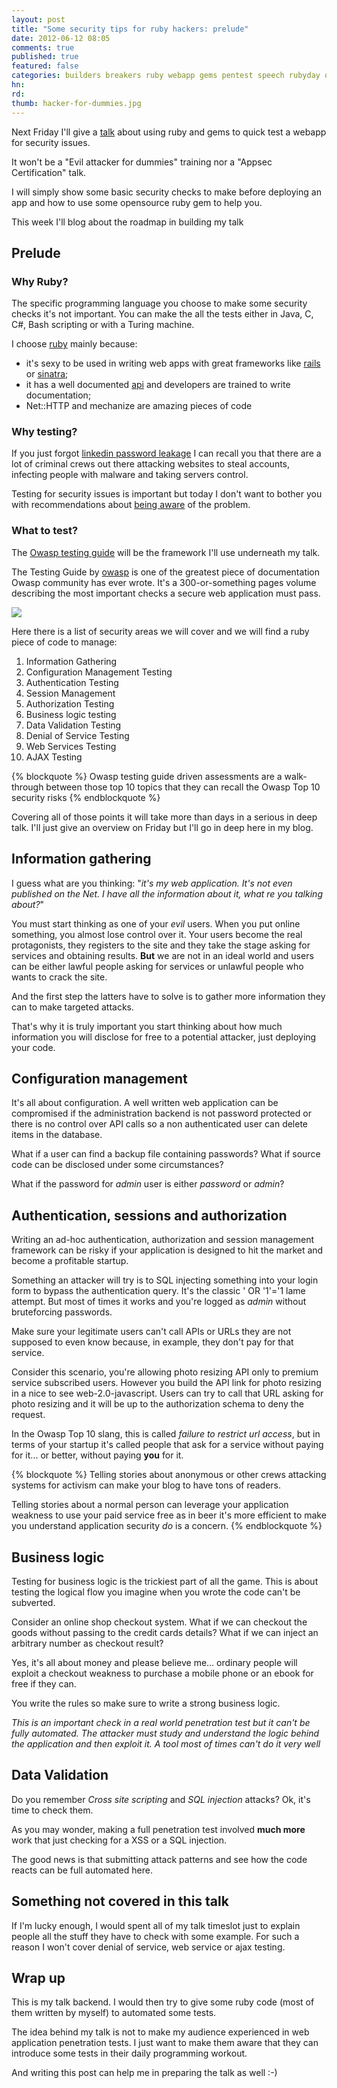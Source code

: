 ```yaml
---
layout: post
title: "Some security tips for ruby hackers: prelude"
date: 2012-06-12 08:05
comments: true
published: true
featured: false
categories: builders breakers ruby webapp gems pentest speech rubyday owasp owasp-testing-guide pentest-with-ruby
hn: 
rd: 
thumb: hacker-for-dummies.jpg
---
```


Next Friday I'll give a [talk](http://rubyday.it/talks/2/) about using ruby and
gems to quick test a webapp for security issues.

It won't be a "Evil attacker for dummies" training nor a "Appsec Certification"
talk. 

I will simply show some basic security checks to make before deploying an app
and how to use some opensource ruby gem to help you.

This week I'll blog about the roadmap in building my talk
 
<!-- more -->

## Prelude

### Why Ruby?

The specific programming language you choose to make some security checks it's
not important. You can make the all the tests either in Java, C, C#, Bash
scripting or with a Turing machine. 

I choose [ruby](http://ruby-lang.org) mainly because:

* it's sexy to be used in writing web apps with great frameworks like
  [rails](http://rubyonrails.org) or [sinatra](http://www.sinatrarb.org);
* it has a well documented [api](http://rubydoc.info) and developers are
  trained to write documentation;
* Net::HTTP and mechanize are amazing pieces of code

### Why testing?

If you just forgot [linkedin password leakage](http://armoredcode.com/blog/leakedin-and-the-salt-and-pepper-sauce/) I
can recall you that there are a lot of criminal crews out there attacking
websites to steal accounts, infecting people with malware and taking servers
control. 

Testing for security issues is important but today I don't want to bother you
with recommendations about [being aware](http://armoredcode.com/blog/understanding-your-attack-exposure/) of the
problem.

### What to test?

The [Owasp testing guide](https://www.owasp.org/index.php/OWASP_Testing_Guide_v3_Table_of_Contents)
will be the framework I'll use underneath my talk.

The Testing Guide by [owasp](https://www.owasp.org) is one of the greatest
piece of documentation Owasp community has ever wrote. It's a 300-or-something
pages volume describing the most important checks a secure web application must
pass.

![]({{site.url}}/images/kid-with-suit-testing.jpg)

Here there is a list of security areas we will cover and we will find a ruby piece of code to manage:

1. Information Gathering
2. Configuration Management Testing
3. Authentication Testing
4. Session Management
5. Authorization Testing
6. Business logic testing
7. Data Validation Testing
8. Denial of Service Testing
9. Web Services Testing
10. AJAX Testing

{% blockquote %}
Owasp testing guide driven assessments are a walk-through between those top 10
topics that they can recall the Owasp Top 10 security risks
{% endblockquote %}

Covering all of those points it will take more than days in a serious in deep
talk. I'll just give an overview on Friday but I'll go in deep here in my blog.

## Information gathering

I guess what are you thinking: "_it's my web application. It's not even
published on the Net. I have all the information about it, what re you talking
about?_"

You must start thinking as one of your _evil_ users. When you put online
something, you almost lose control over it. Your users become the real
protagonists, they registers to the site and they take the stage asking for
services and obtaining results. **But** we are not in an ideal world and users
can be either lawful people asking for services or unlawful people who wants to
crack the site.

And the first step the latters have to solve is to gather more information they
can to make targeted attacks.

That's why it is truly important you start thinking about how much information
you will disclose for free to a potential attacker, just deploying your code.

## Configuration management

It's all about configuration. A well written web application can be compromised
if the administration backend is not password protected or there is no control
over API calls so a non authenticated user can delete items in the database.

What if a user can find a backup file containing passwords? What if source code
can be disclosed under some circumstances?

What if the password for _admin_ user is either _password_ or _admin_?

## Authentication, sessions and authorization

Writing an ad-hoc authentication, authorization and session management
framework can be risky if your application is designed to hit the market and
become a profitable startup.

Something an attacker will try is to SQL injecting something into your login
form to bypass the authentication query. It's the classic ' OR '1'='1 lame
attempt. But most of times it works and you're logged as _admin_ without
bruteforcing passwords.

Make sure your legitimate users can't call APIs or URLs they are not supposed
to even know because, in example, they don't pay for that service. 

Consider this scenario, you're allowing photo resizing API only to premium
service subscribed users. However you build the API link for photo resizing in
a nice to see web-2.0-javascript. Users can try to call that URL asking for
photo resizing and it will be up to the authorization schema to deny the
request. 

In the Owasp Top 10 slang, this is called _failure to restrict url access_, but
in terms of your startup it's called people that ask for a service without
paying for it... or better, without paying **you** for it.

{% blockquote %}
Telling stories about anonymous or other crews attacking systems for activism
can make your blog to have tons of readers.

Telling stories about a normal person can leverage your application weakness to
use your paid service free as in beer it's more efficient to make you
understand application security _do_ is a concern.
{% endblockquote %}

## Business logic 

Testing for business logic is the trickiest part of all the game. This is about
testing the logical flow you imagine when you wrote the code can't be
subverted.

Consider an online shop checkout system. What if we can checkout the goods
without passing to the credit cards details? What if we can inject an arbitrary
number as checkout result?

Yes, it's all about money and please believe me... ordinary people will exploit
a checkout weakness to purchase a mobile phone or an ebook for free if they
can.

You write the rules so make sure to write a strong business logic.

_This is an important check in a real world penetration test but it can't be
fully automated. The attacker must study and understand the logic behind the
application and then exploit it. A tool most of times can't do it very well_

## Data Validation 

Do you remember _Cross site scripting_ and _SQL injection_ attacks? Ok, it's
time to check them.

As you may wonder, making a full penetration test involved **much more** work
that just checking for a XSS or a SQL injection.

The good news is that submitting attack patterns and see how the code reacts
can be full automated here.

## Something not covered in this talk

If I'm lucky enough, I would spent all of my talk timeslot just to explain
people all the stuff they have to check with some example. For such a reason I
won't cover denial of service, web service or ajax testing.


## Wrap up

This is my talk backend. I would then try to give some ruby code (most of them
written by myself) to automated some tests.

The idea behind my talk is not to make my audience experienced in web
application penetration tests. I just want to make them aware that they can
introduce some tests in their daily programming workout.

And writing this post can help me in preparing the talk as well :-)
